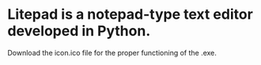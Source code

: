 # Litepad is a notepad-type text editor developed in Python.
Download the icon.ico file for the proper functioning of the .exe.
